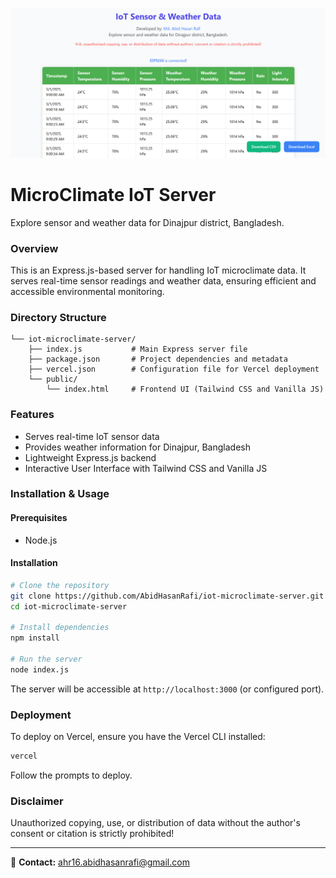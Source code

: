 ![Header Image](https://raw.githubusercontent.com/AbidHasanRafi/iot-microclimate-server/main/assets/header.png)

# MicroClimate IoT Server

Explore sensor and weather data for Dinajpur district, Bangladesh.

### Overview
This is an Express.js-based server for handling IoT microclimate data. It serves real-time sensor readings and weather data, ensuring efficient and accessible environmental monitoring.

### Directory Structure
```
└── iot-microclimate-server/
    ├── index.js           # Main Express server file
    ├── package.json       # Project dependencies and metadata
    ├── vercel.json        # Configuration file for Vercel deployment
    └── public/
        └── index.html     # Frontend UI (Tailwind CSS and Vanilla JS)
```

### Features
- Serves real-time IoT sensor data
- Provides weather information for Dinajpur, Bangladesh
- Lightweight Express.js backend
- Interactive User Interface with Tailwind CSS and Vanilla JS

### Installation & Usage
#### Prerequisites
- Node.js

#### Installation
```sh
# Clone the repository
git clone https://github.com/AbidHasanRafi/iot-microclimate-server.git
cd iot-microclimate-server

# Install dependencies
npm install

# Run the server
node index.js
```

The server will be accessible at `http://localhost:3000` (or configured port).

### Deployment
To deploy on Vercel, ensure you have the Vercel CLI installed:
```sh
vercel
```
Follow the prompts to deploy.

### Disclaimer
Unauthorized copying, use, or distribution of data without the author's consent or citation is strictly prohibited!

---
📧 **Contact:** [ahr16.abidhasanrafi@gmail.com](mailto:ahr16.abidhasanrafi@gmail.com)